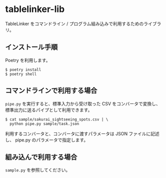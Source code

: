 # tablelinker-lib

TableLinker をコマンドライン / プログラム組み込みで利用するためのライブラリ。

## インストール手順

Poetry を利用します。

```
$ poetry install
$ poetry shell
```

## コマンドラインで利用する場合

`pipe.py` を実行すると、標準入力から受け取った CSV をコンバータで変換し、
標準出力に送るパイプとして利用できます。

```
$ cat sample/sakurai_sightseeing_spots.csv | \
  python pipe.py sample/task.json
```

利用するコンバータと、コンバータに渡すパラメータは JSON ファイルに記述し、
pipe.py のパラメータで指定します。

## 組み込んで利用する場合

`sample.py` を参照してください。

